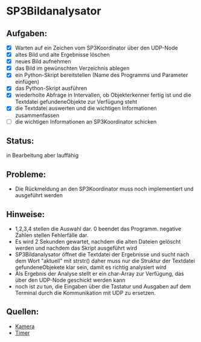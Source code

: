 # SP3Bildanalysator

## Aufgaben:
- [x] Warten auf ein Zeichen vom SP3Koordinator über den UDP-Node
- [x] altes Bild und alte Ergebnisse löschen
- [x] neues Bild aufnehmen
- [x] das Bild im gewünschten Verzeichnis ablegen
- [x] ein Python-Skript bereitstellen (Name des Programms und Parameter einfügen)
- [x] das Python-Skript ausführen
- [x] wiederholte Abfrage in Intervallen, ob Objekterkenner fertig ist und die Textdatei gefundeneObjekte zur Verfügung steht
- [x] die Textdatei auswerten und die wichtigen Informationen zusammenfassen
- [ ] die wichtigen Informationen an SP3Koordinator schicken

## Status:
in Bearbeitung aber lauffähig

## Probleme:
- Die Rückmeldung an den SP3Koordinator muss noch implementiert und ausgeführt werden

## Hinweise:
- 1,2,3,4 stellen die Auswahl dar. 0 beendet das Programm. negative Zahlen stellen Fehlerfälle dar.
- Es wird 2 Sekunden gewartet, nachdem die alten Dateien gelöscht werden und nachdem das Skript ausgeführt wird
- SP3Bildanalysator öffnet die Textdatei der Ergebnisse und sucht nach dem Wort "aktuell" mit strstr()
daher muss nur die Struktur der Textdatei gefundeneObjekete klar sein, damit es richtig analysiert wird
- Als Ergebnis der Analyse stellt er ein char-Array zur Verfügung, das über den UDP-Node geschickt werden kann
- noch ist zu tun, die Eingaben über die Tastatur und Ausgaben auf dem Terminal durch die Kommunikation mit UDP zu ersetzen.

## Quellen:
- [Kamera](https://www.opencv-srf.com/2010/09/object-detection-using-color-seperation.html)
- [Timer](https://stackoverflow.com/questions/4184468/sleep-for-milliseconds)
